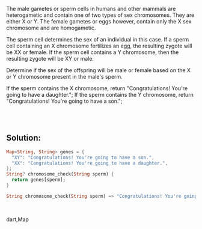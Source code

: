 The male gametes or sperm cells in humans and other mammals are heterogametic and contain one of two types of sex chromosomes. They are either X or Y. The female gametes or eggs however, contain only the X sex chromosome and are homogametic.

The sperm cell determines the sex of an individual in this case. If a sperm cell containing an X chromosome fertilizes an egg, the resulting zygote will be XX or female. If the sperm cell contains a Y chromosome, then the resulting zygote will be XY or male.

Determine if the sex of the offspring will be male or female based on the X or Y chromosome present in the male's sperm.

If the sperm contains the X chromosome, return "Congratulations! You're going to have a daughter."; If the sperm contains the Y chromosome, return "Congratulations! You're going to have a son.";

<br>
<br>

## Solution:
```dart
Map<String, String> genes = {
  "XY": "Congratulations! You're going to have a son.",
  "XX": "Congratulations! You're going to have a daughter.",
};
String? chromosome_check(String sperm) {
  return genes[sperm];
}
```

```dart
String chromosome_check(String sperm) => "Congratulations! You're going to have a ${sperm == 'XX' ? 'daughter' : 'son'}.";
```


<br>

<tag>dart,Map<tag>